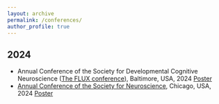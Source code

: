 ```yaml
---
layout: archive
permalink: /conferences/
author_profile: true
---
```


## 2024
- Annual Conference of the Society for Developmental Cognitive Neuroscience ([The FLUX conference](https://fluxsociety.org/)), Baltimore, USA, 2024 [Poster](http://zhaoyuyao.github.io/files/2024-FLUX.pdf)
- [Annual Conference of the Society for Neuroscience](https://www.sfn.org/), Chicago, USA, 2024 [Poster](http://zhaoyuyao.github.io/files/2024-SfN.pdf)

